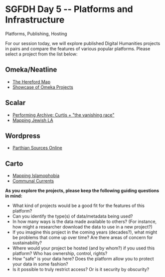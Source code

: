 # SGFDH Day 5 -- Platforms and Infrastructure
Platforms, Publishing, Hosting

For our session today, we will explore published Digital Humanities projects in pairs and compare the features of various popular platforms. Please select a project from the list below:

## Omeka/Neatline
* [The Hereford Map](http://historiacartarum.org/john-mandeville-and-the-hereford-map-2/what-are-you/)
* [Showcase of Omeka Projects](http://info.omeka.net/showcase/)

## Scalar
* [Performing Archive: Curtis + "the vanishing race"](http://scalar.usc.edu/works/performingarchive/index)
* [Mapping Jewish LA](http://www.mappingjewishla.org/)

## Wordpress
* [Parthian Sources Online](http://parthiansources.com/)

## Carto
* [Mapping Islamophobia](http://mappingislamophobia.org/)
* [Communal Currents](https://communalcurrents.org/)




**As you explore the projects, please keep the following guiding questions in mind:**


* What kind of projects would be a good fit for the features of this platform?
* Can you identify the type(s) of data/metadata being used? 
* In how many ways is the data made available to others? (For instance, how might a researcher download the data to use in a new project?)
* If you imagine this project in the coming years (decades?), what might be problems that come up over time? Are there areas of concern for sustainability?
* Where would your project be hosted (and by whom?) if you used this platform? Who has ownership, control, rights?
* How "safe" is your data here? Does the platform allow you to protect your data in some fashion?
* Is it possible to truly restrict access? Or is it security by obscurity? 

